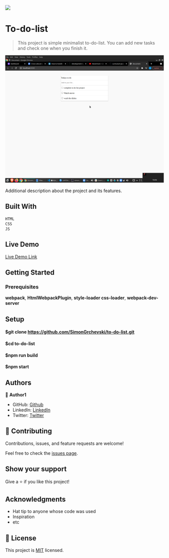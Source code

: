 ![](https://img.shields.io/badge/Microverse-blueviolet)

# To-do-list

> This project is simple minimalist to-do-list. You can add new tasks and check one when you finish it.

![screenshot](./Screenshot.png)

Additional description about the project and its features.

## Built With
    HTML
    CSS
    JS

## Live Demo

[Live Demo Link](https://flamboyant-khorana-e25906.netlify.app)


## Getting Started


### Prerequisites
  **webpack**,
  **HtmlWebpackPlugin**,
  **style-loader css-loader**,
  **webpack-dev-server**

## Setup

#### $git clone https://github.com/SimonGrchevski/to-do-list.git
#### $cd to-do-list
#### $npm run build
#### $npm start



## Authors

👤 **Author1**

- GitHub: [Github](https://github.com/SimonGrchevski)
- LinkedIn: [LinkedIn](https://www.linkedin.com/in/simon-grchevski-682935209/)
- Twitter: [Twitter](https://twitter.com/grchevski)


## 🤝 Contributing

Contributions, issues, and feature requests are welcome!

Feel free to check the [issues page](../../issues/).

## Show your support

Give a ⭐️ if you like this project!

## Acknowledgments

- Hat tip to anyone whose code was used
- Inspiration
- etc

## 📝 License

This project is [MIT](./MIT.md) licensed.



